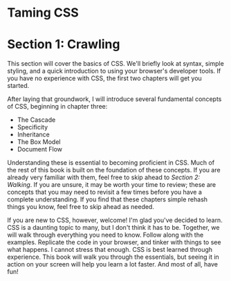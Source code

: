 # Taming CSS
# Section 1: Crawling

This section will cover the basics of CSS.  We'll briefly look at syntax, simple styling, and a quick introduction to using your browser's developer tools.  If you have no experience with CSS, the first two chapters will get you started.

After laying that groundwork, I will introduce several fundamental concepts of CSS, beginning in chapter three:

 * The Cascade
 * Specificity
 * Inheritance
 * The Box Model
 * Document Flow

Understanding these is essential to becoming proficient in CSS.  Much of the rest of this book is built on the foundation of these concepts.  If you are already very familiar with them, feel free to skip ahead to *Section 2: Walking*.  If you are unsure, it may be worth your time to review; these are concepts that you may need to revisit a few times before you have a complete understanding.  If you find that these chapters simple rehash things you know, feel free to skip ahead as needed.

If you are new to CSS, however, welcome!  I'm glad you've decided to learn.  CSS is a daunting topic to many, but I don't think it has to be.  Together, we will walk through everything you need to know.  Follow along with the examples.  Replicate the code in your browser, and tinker with things to see what happens.  I cannot stress that enough.  CSS is best learned through experience.  This book will walk you through the essentials, but seeing it in action on your screen will help you learn a lot faster.  And most of all, have fun!
